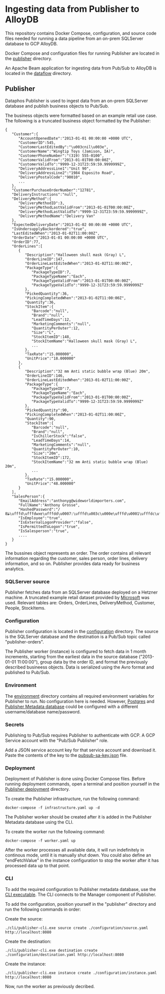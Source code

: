 # Ingesting data from Publisher to AlloyDB

This repository contains Docker Compose, configuration, and source code files needed for running a data pipeline from an on-prem SQLServer database to GCP AlloyDB.

Docker Compose and configuration files for running Publisher are located in the [publisher](/publisher/) directory. 

An Apache Beam application for ingesting data from Pub/Sub to AlloyDB is located in the [dataflow](/dataflow/) directory. 

## Publisher

Dataphos Publisher is used to ingest data from an on-prem SQLServer database and publish business objects to Pub/Sub.

The business objects were formatted based on an example retail use case. The following is a truncated business object formatted by the Publisher:

```
{
   "Customer":{
      "AccountOpenedDate":"2013-01-01 00:00:00 +0000 UTC",
      "CustomerID":545,
      "CustomerLastEditedBy":"\u003cnil\u003e",
      "CustomerName":"Wingtip Toys (Jamison, IA)",
      "CustomerPhoneNumber":"(319) 555-0100",
      "CustomerValidFrom":"2013-01-01T00:00:00Z",
      "CustomerValidTo":"9999-12-31T23:59:59.9999999Z",
      "DeliveryAddressLine1":"Unit 90",
      "DeliveryAddressLine2":"1984 Esposito Road",
      "DeliveryPostalCode":"90010",
      ...
   },
   "CustomerPurchaseOrderNumber":"12781",
   "DeliveryInstructions":"null",
   "DeliveryMethod":{
      "DeliveryMethodID":3,
      "DeliveryMethodLastValidFrom":"2013-01-01T00:00:00Z",
      "DeliveryMethodLastValidTo":"9999-12-31T23:59:59.9999999Z",
      "DeliveryMethodName":"Delivery Van"
   },
   "ExpectedDeliveryDate":"2013-01-02 00:00:00 +0000 UTC",
   "IsUndersupplyBackordered":"true",
   "LastEditedWhen":"2013-01-02T11:00:00Z",
   "OrderDate":"2013-01-01 00:00:00 +0000 UTC",
   "OrderID":77,
   "OrderLines":[
      {
         "Description":"Halloween skull mask (Gray) L",
         "OrderLineID":147,
         "OrderLineLastEditedWhen":"2013-01-02T11:00:00Z",
         "PackageType":{
            "PackageTypeID":7,
            "PackageTypeName":"Each",
            "PackageTypeValidFrom":"2013-01-01T00:00:00Z",
            "PackageTypeValidTo":"9999-12-31T23:59:59.9999999Z"
         },
         "PickedQuantity":36,
         "PickingCompletedWhen":"2013-01-02T11:00:00Z",
         "Quantity":36,
         "StockItem":{
            "Barcode":"null",
            "Brand":"null",
            "LeadTimeDays":12,
            "MarketingComments":"null",
            "QuantityPerOuter":12,
            "Size":"L",
            "StockItemID":148,
            "StockItemName":"Halloween skull mask (Gray) L",
            ...
         },
         "TaxRate":"15.000000",
         "UnitPrice":"18.000000"
      },
      {
         "Description":"32 mm Anti static bubble wrap (Blue) 20m",
         "OrderLineID":146,
         "OrderLineLastEditedWhen":"2013-01-02T11:00:00Z",
         "PackageType":{
            "PackageTypeID":7,
            "PackageTypeName":"Each",
            "PackageTypeValidFrom":"2013-01-01T00:00:00Z",
            "PackageTypeValidTo":"9999-12-31T23:59:59.9999999Z"
         },
         "PickedQuantity":90,
         "PickingCompletedWhen":"2013-01-02T11:00:00Z",
         "Quantity":90,
         "StockItem":{
            "Barcode":"null",
            "Brand":"null",
            "IsChillerStock":"false",
            "LeadTimeDays":14,
            "MarketingComments":"null",
            "QuantityPerOuter":10,
            "Size":"20m",
            "StockItemID":172,
            "StockItemName":"32 mm Anti static bubble wrap (Blue) 20m",
            ...
         },
         "TaxRate":"15.000000",
         "UnitPrice":"48.000000"
      }
   ],
   "SalesPerson":{
      "EmailAddress":"anthonyg@wideworldimporters.com",
      "FullName":"Anthony Grosse",
      "HashedPassword":"/ظ8\ufffd\ufffdwxɐ\ufffdd\u0007:\ufffd\u003c\u000e\ufffd\u0001\ufffdc\ufffdj\ufffd\ufffdtW\ufffdi\u0018\u0019\ufffd",
      "IsEmployee":"true",
      "IsExternalLogonProvider":"false",
      "IsPermittedToLogon":"true",
      "IsSalesperson":"true",
      ....
   }
}
```

The bussines object represents an order. The order contains all relevant information regarding the customer, sales person, order lines, delivery information, and so on. Publisher provides data ready for business analytics.

### SQLServer source

Publisher fetches data from an SQLServer database deployed on a Hetzner machine. A truncated example retail dataset provided by [Microsoft](https://learn.microsoft.com/en-us/sql/samples/wide-world-importers-what-is?view=sql-server-ver16) was used. Relevant tables are: Orders, OrderLines, DeliveryMethod, Customer, People, StockItems.

### Configuration

Publisher configuration is located in the [configuration](/publisher/configuration/) directory.
The source is the SQLServer database and the destination is a Pub/Sub topic called "publisher-orders".

The Publisher worker (instance) is configured to fetch data in 1 month increments, starting from the earliest data in the source database ("2013-01-01 11:00:00"), group data by the order ID, and format the previously described busineess objects. Data is serialized using the Avro format and published to Pub/Sub.

### Environment
The [environment](/publisher/environment/) directory contains all required environment variables for Publisher to run. No configuration here is needed. However, [Postgres](/publisher/environment/environment_postgres.env) and [Publisher Metadata database](/publisher/environment/environment_metadata.env) could be configured with a different username/database name/password.

### Secrets

Publishing to Pub/Sub requires Publisher to authenticate with GCP. A GCP Service account with the "Pub/Sub Publisher" role.

Add a JSON service account key for that service account and download it. Paste the contents of the key to the [pubsub-sa-key.json](/publisher/secrets/pubsub-sa-key.json) file.


### Deployment

Deployment of Publisher is done using Docker Compose files. Before running deployment commands, open a terminal and position yourself in the [Publisher deployment](/publisher/deployment/) directory.

To create the Publisher infrastructure, run the following command:

```
docker-compose -f infrastructure.yaml up -d
```

The Publisher worker should be created after it is added in the Publisher Metadata database using the CLI.

To create the worker run the following command:

```
docker-compose -f worker.yaml up
```

After the worker processes all available data, it will run indefinitely in continous mode, until it is manually shut down. You could also define an "endFetchValue" in the instance configuration to stop the worker after it has processed data up to that point.

### CLI

To add the required configuration to Publisher metadata database, use the [CLI executable](/publisher/cli/publisher-cli.exe). The CLI connects to the Manager component of Publisher.

To add the configuration, position yourself in the "publisher" directory and run the following commands in order:

Create the source:
```
./cli/publisher-cli.exe source create ./configuration/source.yaml http://localhost:8080
```

Create the destination:
```
./cli/publisher-cli.exe destination create ./configuration/destination.yaml http://localhost:8080
```

Create the instance:
```
./cli/publisher-cli.exe instance create ./configuration/instance.yaml http://localhost:8080
```

Now, run the worker as previously decribed.